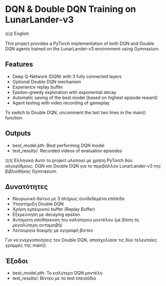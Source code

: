 # DQN & Double DQN Training on LunarLander-v3
🇬🇧 English

This project provides a PyTorch implementation of both DQN and Double DQN agents trained on the LunarLander-v3 environment using Gymnasium.

## Features
- Deep Q-Network (DQN) with 3 fully connected layers
- Optional Double DQN mechanism
- Experience replay buffer
- Epsilon-greedy exploration with exponential decay
- Automatic saving of the best model (based on highest episode reward)
- Agent testing with video recording of gameplay

To switch to Double DQN, uncomment the last two lines in the main() function.

## Outputs
- best_model.pth: Best performing DQN model
- test_results/: Recorded videos of evaluation episodes

🇬🇷 Ελληνικά
Αυτό το project υλοποιεί με χρήση PyTorch δύο αλγορίθμους: DQN και Double DQN για το περιβάλλον LunarLander-v3 της βιβλιοθήκης Gymnasium.

## Δυνατότητες
- Νευρωνικό δίκτυο με 3 πλήρως συνδεδεμένα επίπεδα
- Υποστήριξη Double DQN
- Χρήση εμπειρικού buffer (Replay Buffer)
- Εξερεύνηση με decaying epsilon
- Αυτόματη αποθήκευση του καλύτερου μοντέλου (με βάση τη μεγαλύτερη ανταμοιβή)
- Λειτουργία δοκιμής με εγγραφή βίντεο

Για να ενεργοποιήσεις τον Double DQN, αποσχολίασε τις δύο τελευταίες γραμμές της main().

## Έξοδοι
- best_model.pth: Το καλύτερο DQN μοντέλο
- test_results/: Βίντεο με τα test επεισόδια
